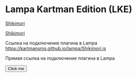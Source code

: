 # Lampa Kartman Edition (LKE)


[Shikimori](https://kartmansms.github.io/lampa/Shikimori.js)

[Shikimori](https://kartmansms.github.io/lampa/Shikimori/Shikimori.js)


Ссылка на подключение плагина в Lampa https://kartmansms.github.io/lampa/Shikimori.js

Прямая ссылка на подключение плагина в Lampa

<button onclick="(https://kartmansms.github.io/lampa/Shikimori.js)">Click me</button>
